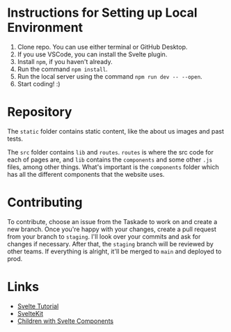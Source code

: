 # Instructions for Setting up Local Environment 
1. Clone repo. You can use either terminal or GitHub Desktop.
2. If you use VSCode, you can install the Svelte plugin.
3. Install `npm`, if you haven't already.
4. Run the command `npm install`.
5. Run the local server using the command `npm run dev -- --open`.
6. Start coding! :)

# Repository
The `static` folder contains static content, like the about us images and past tests.

The `src` folder contains `lib` and `routes`. `routes` is where the src code for each of pages are, and `lib` contains the `components` and some other `.js` files, among other things. What's important is the `components` folder which has all the different components that the website uses.


# Contributing
To contribute, choose an issue from the Taskade to work on and create a new branch. Once you're happy with your changes, create a pull request from your branch to `staging`. I'll look over your commits and ask for changes if necessary. After that, the `staging` branch will be reviewed by other teams. If everything is alright, it'll be merged to `main` and deployed to prod.

# Links
- [Svelte Tutorial](https://svelte.dev/tutorial/basics)
- [SvelteKit](https://kit.svelte.dev)
- [Children with Svelte Components](https://linguinecode.com/post/how-to-pass-children-elements-in-svelte)
 
